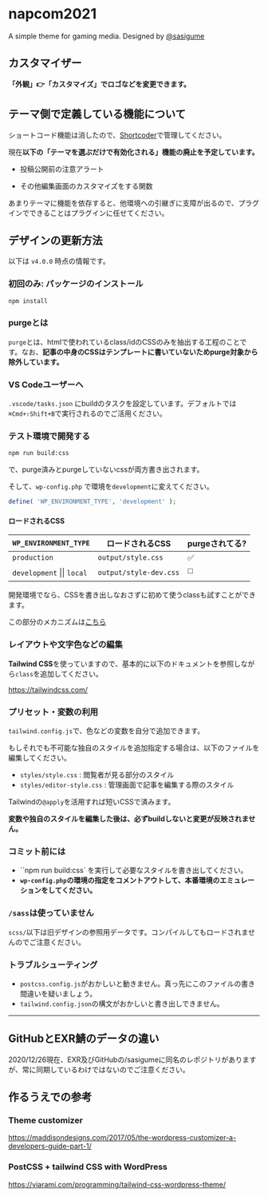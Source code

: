 # napcom2021

A simple theme for gaming media.
Designed by [@sasigume](https://github.com/sasigume)


## カスタマイザー

**「外観」👉「カスタマイズ」でロゴなどを変更できます。**

## テーマ側で定義している機能について

ショートコード機能は消したので、[Shortcoder](https://wordpress.org/plugins/shortcoder/)で管理してください。

現在**以下の「テーマを選ぶだけで有効化される」機能の廃止を予定しています。**

- 投稿公開前の注意アラート

- その他編集画面のカスタマイズをする関数

あまりテーマに機能を依存すると、他環境への引継ぎに支障が出るので、プラグインでできることはプラグインに任せてください。


## デザインの更新方法

以下は `v4.0.0` 時点の情報です。


### 初回のみ: パッケージのインストール  

```bash
npm install
```


### purgeとは

`purge`とは、htmlで使われているclass/idのCSSのみを抽出する工程のことです。なお、**記事の中身のCSSはテンプレートに書いていないためpurge対象から除外しています。**


### VS Codeユーザーへ

`.vscode/tasks.json` にbuildのタスクを設定しています。デフォルトでは`⌘Cmd+⇧Shift+B`で実行されるのでご活用ください。


### テスト環境で開発する

```bash
npm run build:css
```

で、purge済みとpurgeしていないcssが両方書き出されます。

そして、`wp-config.php` で環境を`development`に変えてください。

```php
define( 'WP_ENVIRONMENT_TYPE', 'development' );
```


#### ロードされるCSS

| `WP_ENVIRONMENT_TYPE` | ロードされるCSS | purgeされてる? |
| ------ | ------ | ------ |
| `production` | `output/style.css` | :white_check_mark: |
| `development` \|\| `local` | `output/style-dev.css` | :white_medium_square: |

開発環境でなら、CSSを書き出しなおさずに初めて使うclassも試すことができます。

この部分のメカニズムは[こちら](https://qiita.com/sasigume/items/b64109e919ed4253ce64)


### レイアウトや文字色などの編集

**Tailwind CSS**を使っていますので、基本的に以下のドキュメントを参照しながら`class`を追加してください。

https://tailwindcss.com/


### プリセット・変数の利用

`tailwind.config.js`で、色などの変数を自分で追加できます。

もしそれでも不可能な独自のスタイルを追加指定する場合は、以下のファイルを編集してください。

- `styles/style.css` : 閲覧者が見る部分のスタイル
- `styles/editor-style.css` : 管理画面で記事を編集する際のスタイル

Tailwindの`@apply`を活用すれば短いCSSで済みます。
 
**変数や独自のスタイルを編集した後は、必ずbuildしないと変更が反映されません。**


### コミット前には

- ``npm run build:css` を実行して必要なスタイルを書き出してください。
- __`wp-config.php`の環境の指定をコメントアウトして、本番環境のエミュレーションをしてください。__


### `/sass`は使っていません

`scss/`以下は旧デザインの参照用データです。コンパイルしてもロードされませんのでご注意ください。


### トラブルシューティング

- `postcss.config.js`がおかしいと動きません。真っ先にこのファイルの書き間違いを疑いましょう。
- `tailwind.config.json`の構文がおかしいと書き出しできません。

----


## GitHubとEXR鯖のデータの違い

2020/12/26現在、EXR及びGitHubの/sasigumeに同名のレポジトリがありますが、常に同期しているわけではないのでご注意ください。


## 作るうえでの参考

### Theme customizer
https://maddisondesigns.com/2017/05/the-wordpress-customizer-a-developers-guide-part-1/
### PostCSS + tailwind CSS with WordPress
https://viarami.com/programming/tailwind-css-wordpress-theme/

